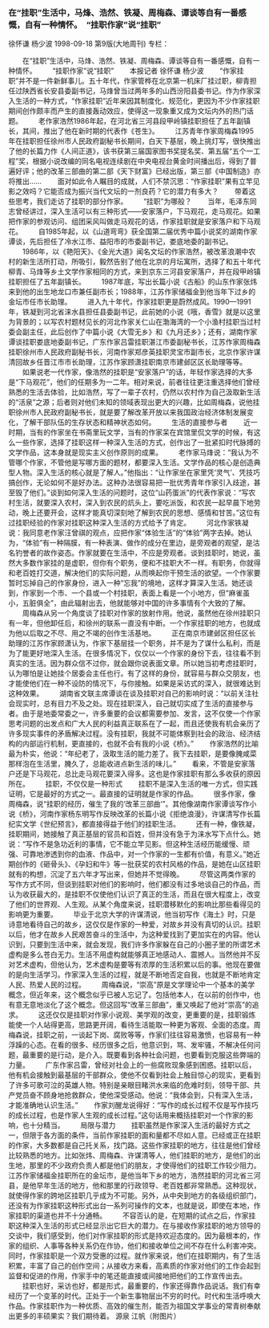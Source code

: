 ### 在“挂职”生活中，马烽、浩然、铁凝、周梅森、谭谈等自有一番感慨，自有一种情怀。　“挂职作家”说“挂职”
徐怀谦  杨少波
1998-09-18
第9版(大地周刊)
专栏：

　　在“挂职”生活中，马烽、浩然、铁凝、周梅森、谭谈等自有一番感慨，自有一种情怀。
　　“挂职作家”说“挂职”
　　本报记者  徐怀谦  杨少波
　　“作家挂职”并不是一件新鲜事儿。五十年代，作家管桦在北京第一机床厂挂过职，柳青担任过陕西省长安县委副书记，马烽曾当过两年多的山西汾阳县委书记。作为作家深入生活的一种方式，“作家挂职”近年来因其制度化、规范化，更因为不少作家挂职期间创作颇丰而产生的直接轰动效应，使得这一现象重又成为文坛内外的热门话题。
　　老作家浩然1986年起，在河北省三河县段甲岭镇挂职担任了五年副镇长，其间，推出了他在新时期的代表作《苍生》。
　　江苏青年作家周梅森1995年在挂职担任徐州市人民政府副秘书长期间，白天下基层，晚上挑灯写，很快推出了他的长篇力作《人间正道》，该书获第三届国家图书奖提名奖、第五届“五个一工程”奖，根据小说改编的同名电视连续剧在中央电视台黄金时间播出后，得到了普遍好评；他的改革三部曲的第二部《天下财富》已经出版，第三部《中国制造》亦将推出……
　　面对如此令人瞩目的成就，人们不禁沉思：“作家挂职”果有立竿见影之效吗？它能否成为振兴当代文坛的一剂良药？它的潜力有多大？
　　带着这些思考，我们走访了挂职的部分作家。
　　“挂职”为哪般？
　　当年，毛泽东同志曾经讲过，深入生活可以有三种形式——安家落户，下马观花，走马观花。如果把作家的参观访问、组团采风叫做走马观花的话，作家挂职就是安家落户和下马观花。
　　自1985年起，以《山道弯弯》获全国第二届优秀中篇小说奖的湖南作家谭谈，先后担任了冷水江市、益阳市的市委副书记，娄底地委的副书记。
　　1986年，以《艳阳天》、《金光大道》闻名文坛的作家浩然，被改革浪潮中农村的新生活所打动，所吸引，毅然告别了他在北京的月坛寓所，选择了和五十年代柳青、马烽等乡土文学作家相同的方式，来到京东三河县安家落户，并在段甲岭镇挂职担任了五年副镇长。
　　1987年底，写出长篇小说《古船》的山东作家张炜来到他的出生地龙口市兼任副市长；1988年，江苏作家储福金到他当年下过乡的金坛市任市长助理。
　　进入九十年代，作家挂职更是蔚然成风。1990—1991年，铁凝到河北省涞水县担任县委副书记，此前她的小说《哦，香雪》就是以这里为背景的；以写农村题材见长的河北作家关仁山在渤海湾的一个小渔村挂职当过村委会副主任，此后创作了中篇小说《大雪无乡》和《九月还乡》；还有，湖南作家谭谈挂职娄底地委副书记，广东作家吕雷挂职湛江市委副秘书长，江苏作家周梅森挂职徐州市人民政府副秘书长，河南作家郑彦英挂职灵宝市副市长，北京作家许谋清回故乡任晋江市市长助理，江苏作家顾潇挂职南京市建邺区区长助理等等。
　　如果说老一代作家，像浩然的挂职是“安家落户”的话，年轻作家选择的大多是“下马观花”，他们的任期多为一二年。相对来说，前者往往更注重选择他们曾经熟悉的生活去体验，比如浩然，写了一辈子农村，仍然以农村作为自己汲取新生活的“活泉”之源；后者则对他们未知的领域表现出更大的兴趣，比如周梅森，说他挂职徐州市人民政府副秘书长，就是要了解改革开放以来我国政治经济体制发展变化，了解干部队伍的生存状态和精神状态如何。
　　生活的直接参与者
　　近一时期，当有的作家坐在书斋里玩文学，当有的作家呆在宾馆里侃文学的时候，有这么一些作家，选择了挂职这样一种深入生活的方式，创作出了一批紧扣时代脉搏的文学作品，这本身就是现实主义创作原则的成果。
　　老作家马烽说：“我认为不管哪个作家，不管他是写哪方面的题材，都要深入生活。文学作品的核心是创造典型人物。深入生活的核心就是了解人。”他指出：“让作家坐在家里凭‘灵气’、凭技巧搞创作，无论如何不是好办法。这种办法很容易把一批优秀青年作家引入歧途，甚至毁了他们。”谈到如何深入生活的问题时，这位“山药蛋派”的代表作家说：“写农村生活，就要深入农村，深入到农民的炕头上，要吃派饭，和农民一起早晨下地劳动，晚上还要开会，这样才能真切深刻地了解到农民的思想、感情和甘苦。”这位有过挂职经验的作家对挂职这种深入生活的方式给予了肯定。
　　河北作家铁凝说：我同意老作家汪曾祺的观点，应把作家“体验生活”的“体验”两字去掉。她认为，“体验”有一种隔膜，有一种表演、做作的成分在里边，是旁观者的观望，是沽名钓誉者的故作姿态。作家就要在生活中，不应是旁观者。谈到挂职时，她说，虽然大多数作家挂的是虚职，但你有个职务，便和不挂职大不一样。有职务，你就得和老百姓打交道，解决他们的实际问题，从而唤起你干预生活的欲望。一个作家要暂时忘掉自己的作家身份，进入一种“忘我”的境地，这样才算深入生活。她还谈到，作家到一个市、一个县或一个村挂职，表面上看是一个小地方，但“麻雀虽小，五脏俱全”，由此辐射出去，他就能够对中国的许多事情有个大致的了解。
　　周梅森从另一个角度谈了挂职对作家的放射作用。他说，虽然他在徐州挂职只有一年，但他卸任后，和徐州的联系一直没有中断。一个作家挂职的地方，也就成为他以后取之不尽、用之不竭的创作生活基地。
　　正在南京市建邺区担任区长助理的江苏作家顾潇认为，作家下基层挂一个职务，并不是为了谋什么私利，而是为了能更好地深入生活。在很多情况下，仅仅以一个作家的身份下去，往往看不到真实的生活。因为群众信不过你，就会跟你说表面文章。所以她当初考虑挂职时，认为哪怕是让她挂个居委会主任也行。有了这样的身份，就容易与群众交朋友，也才能使他们在一种不设防的情况下，与你接触。如果是采访式的深入，就很难达到这种效果。
　　湖南省文联主席谭谈在谈及挂职对自己的影响时说：“以前关注社会现实时，总有目力不及之处。现在挂职深入，自己就切实成了生活的直接参与者。由于是地委常委之一，许多重要的会议都需要参加、发言，这不仅使一个作家思考问题的出发点和广大人民的利益真正联系在了一起，而且还使我有机会亲历了许多现实事件的矛盾解决过程。没有挂职，我就不可能体察到社会的政治、经济结构的内部运行机制，更直接的，也就不会有我的小说《桥》。”
　　作家浩然的比喻最为朴实，他说：“年纪老了，汲取生活的能力差了。我下去挂职，是要像腌咸菜那样泡在生活里，腌久了，总能收进点新生活的味儿。”
　　看来，不管是安家落户还是下马观花，总比走马观花要深入得多。这也是作家挂职有那么多收获的原因所在。
　　挂职，不仅仅是一种形式
　　挂职不是深入生活的唯一方式，但实践证明，它是最好的方式之一。最直接的证明就是作家的作品。
　　很多作家，像周梅森，说“挂职的经历，催生了我的‘改革三部曲’”。其他像湖南作家谭谈写作小说《桥》，河南作家杨东明写作反映改革的长篇小说《拒绝浪漫》，许谋清写作长篇纪实文学《世纪预言》，都直接得益于他们的挂职生活。
　　还有一种，像铁凝，挂职期间，她接触了真正基层的官员和百姓，但并没有急于为涞水写下点什么。她说：“写作不是急功近利的事情，它不能立竿见影。但这种生活经历能缓慢、顽强、可靠地渗透到你的血液、作品中，对一个作家的一生都有价值，有意义。”她近期创作的《砸骨头》、《孕妇和牛》等一批获奖的农村风格的作品，是她在山区挂职就有的构想，沉淀了五六年才写出来，但她并不觉得晚。
　　尽管这两类作家的写作方式不同，但谈到挂职对他们的影响时，他们都没有过多地谈自己的作品，而认为收获最大的，是挂职不仅使他们认识了真正的生活，而且在很大程度上，改变了他们的世界观、人生观。从某个角度来说，挂职潜移默化的影响比那些看得见的影响更为重要。
　　毕业于北京大学的许谋清说，他当初写作《海土》时，只是诗意地看待自己的故乡，这仅仅是作家的一种爱，对故乡并没有真切的认识。挂职以后，他才在故乡人民艰苦奋斗的生活中，为这种爱找到了更加实在的内容。他认识到，只要到生活中来，就会发现，我们许多作家躲在自己的小圈子里的所谓艺术虚构是多么苍白无力。生活不用虚构就能够真正地感动人、震撼人。当然他并不反对艺术虚构，但他认为，艺术虚构是要等有浓厚的生活积累以后的事。他现在要做的是向生活学习。作家深入生活的过程，就是不断地否定自我，也就是不断地肯定人民、热爱人民的过程。
　　周梅森说，“崇高”原是文学理论中一个基本的美学概念，但近年来，这个概念似乎已被人忘记了。包括他本人，在以前的创作中，也有意无意地淡化了这个概念。但这回写“改革三部曲”，重又唤起了他对“崇高”的追求。
　　这还仅仅是挂职对作家小说观、美学观的改变，更重要的是，挂职锻炼能使一个人站得更高，思路更开阔，看待生活能取一种更为客观、全面的态度。周梅森说，挂职之前，一谈起下岗、腐败等等，作家们往往容易激愤，也容易有一种浮躁的心态。在看的很多、经历很多之后，他意识到，骂、发牢骚，不解决任何问题，最重要的是行动，是介入。既要看到各种社会问题，也要看到克服这些弊端的力量。
　　广东作家吕雷，曾经对社会上的一些腐败现象感到困惑。挂职以后，他有机会接触到最基层的干部群众，使他不仅看到社会上触目惊心的现实，更看到了许多可歌可泣的英雄人物。特别是亲眼目睹洪水来临的危难时刻，领导干部、共产党员奋不顾身地抢救群众，使他深受感动。他说：“我体会到，只有深入生活，才能准确地认识生活。”
　　作家刘醒龙说得好：“写作的成长过程不仅是写作技巧的成长过程，也是作家人生观的成长过程。”这句话用来概括挂职对一个作家的影响，也十分精当。
　　局限与潜力
　　挂职虽然是作家深入生活的最好方式之一，但限于各方面的条件，当前作家挂职的面和量都不尽如人意。已经或正在挂职的作家，大多数都是自己托关系，找门路。这些作家挂职的地方，往往是他们曾经比较熟悉的地方。比如张炜、周梅森、许谋清等人，他们挂职的地方，是他们的出生地，那里的不少政府负责人都是他们的朋友，才使得他们的挂职工作较少阻力。江苏作家储福金挂职所在的金坛市，是他当年下乡的地方，浩然挂职的河北省三河县，是他早年生活的地方，他和那里的行政领导、老百姓都非常熟悉。这种现状，就使得作家的跨地区挂职几乎成为不可能。另外，从中央到地方的各级组织部门，还没有为作家挂职这种形式出台一系列可操作的文本，也就是说，即使在本地，作家挂职的渠道也并不十分通畅。
　　不容否认的是，在短期的试点之后，作家挂职这种深入生活的形式已经显示出它巨大的潜力。在与接收作家挂职的地方领导的交谈中，我们感受到，他们对作家挂职的形式是持欢迎态度的。因为最根本的，作家的组织、人事等各种关系仍在作协，他们和接收单位之间不存在什么利害冲突。同时，作家挂职是一个双方受惠的过程。就作家来说，他们在挂职期内，有了生活积累，丰富了自己的创作空间；从接收方来看，高素质的作家对他们的工作会起到监督和促进的作用，作家手中的笔还能直接或间接地把他们的工作宣传出去。
　　挂职也好，采访也好，都是形式，最重要的，作家还得靠作品说话。我们有幸经历了一个变革的时代。正处于一个新生事物层出不穷的时代。时代和生活呼唤大作品。作家挂职作为一种优质、高效的催生剂，能否为祖国文学事业的常青树奉献出更多的丰硕果实？我们期待着。
    源泉  江帆（附图片）
